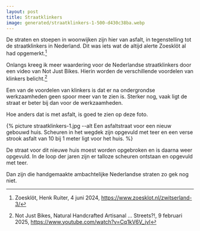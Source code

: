 ```yaml
---
layout: post
title: Straatklinkers
image: generated/straatklinkers-1-500-d430c38ba.webp
---
```


De straten en stoepen in woonwijken zijn hier van asfalt, in tegenstelling tot de straatklinkers in Nederland. Dit was iets wat de altijd alerte Zoesklöt al had opgemerkt.[^1]

Onlangs kreeg ik meer waardering voor de Nederlandse straatklinkers door een video van Not Just Bikes. Hierin worden de verschillende voordelen van klinkers belicht.[^2]

Een van de voordelen van klinkers is dat er na ondergrondse werkzaamheden geen spoor meer van te zien is. Sterker nog, vaak ligt de straat er beter bij dan voor de werkzaamheden.

Hoe anders dat is met asfalt, is goed te zien op deze foto.

{% picture straatklinkers-1.jpg --alt Een asfaltstraat voor een nieuw gebouwd huis. Scheuren in het wegdek zijn opgevuld met teer en een verse strook asfalt van 10 bij 1 meter ligt voor het huis. %}

De straat voor dit nieuwe huis moest worden opgebroken en is daarna weer opgevuld. In de loop der jaren zijn er talloze scheuren ontstaan en opgevuld met teer.

Dan zijn die handgemaakte ambachtelijke Nederlandse straten zo gek nog niet.

[^1]: Zoesklöt, Henk Ruiter, 4 juni 2024, <https://www.zoesklot.nl/zwitserland-3/>

[^2]: Not Just Bikes, Natural Handcrafted Artisanal ... Streets?!, 9 februari 2025, <https://www.youtube.com/watch?v=Cq1kV6V_jvI>
